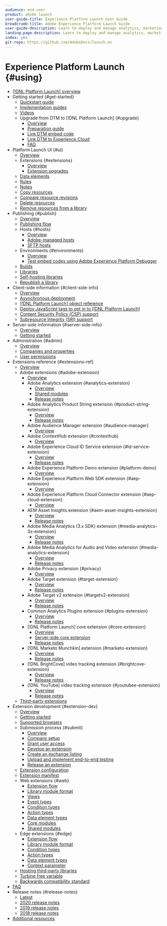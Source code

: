 ```yaml
---
audience: end-user
product: adobe launch
user-guide-title: Experience Platform Launch User Guide
breadcrumb-title: Adobe Experience Platform Launch Guide
user-guide-description: Learn to deploy and manage analytics, marketing, and advertising tags to power customer experiences.
landing-page-description: Learn to deploy and manage analytics, marketing, and advertising tags to power customer experiences.
index: yes
git-repo: https://github.com/AdobeDocs/launch.en
---
```


# Experience Platform Launch {#using}

* [[!DNL Platform Launch] overview](./home.md)
* Getting started {#get-started}
  * [Quickstart guide](quick-start/quick-start.md)
  * [Implementation guides](quick-start/implementation-guides.md)
  * [Videos](quick-start/videos.md)
  * Upgrade from DTM to [!DNL Platform Launch] {#upgrade}
    * [Overview](launch-reference/upgrade-from-dtm-to-launch/overview.md)
    * [Preparation guide](launch-reference/upgrade-from-dtm-to-launch/upgrade-preparation-guide.md)
    * [Link DTM embed code](launch-reference/upgrade-from-dtm-to-launch/link-dtm-embed-code.md)
    * [Link DTM to Experience Cloud](launch-reference/upgrade-from-dtm-to-launch/link-dtm-to-experience-cloud.md)
    * [FAQ](launch-reference/upgrade-from-dtm-to-launch/upgrade-faq.md)
* Platform Launch UI {#ui}
  * [Overview](launch-reference/managing-resources/overview.md)
  * Extensions {#extensions}
    * [Overview](launch-reference/managing-resources/extensions/overview.md)
    * [Extension upgrades](launch-reference/managing-resources/extensions/extension-upgrade.md)
  * [Data elements](launch-reference/managing-resources/data-elements.md)
  * [Rules](launch-reference/managing-resources/rules.md)
  * [Notes](launch-reference/managing-resources/notes.md)
  * [Copy resources](launch-reference/managing-resources/copying-resources.md)
  * [Compare resource revisions](launch-reference/managing-resources/compare-resource-revisions.md)
  * [Delete resources](launch-reference/managing-resources/delete-resources.md)
  * [Remove resources from a library](launch-reference/managing-resources/remove-resources-from-library.md)
* Publishing {#publish}
  * [Overview](launch-reference/publishing/overview.md)
  * [Publishing flow](launch-reference/publishing/publishing-flow.md)
  * Hosts {#hosts}
    * [Overview](launch-reference/publishing/hosts/hosts-overview.md)
    * [Adobe-managed hosts](launch-reference/publishing/hosts/managed-by-adobe-host.md)
    * [SFTP hosts](launch-reference/publishing/hosts/sftp-host.md)
  * Environments {#environments}
    * [Overview](launch-reference/publishing/environments.md)
    * [Test embed codes using Adobe Experience Platform Debugger](launch-reference/publishing/embed-code-testing.md)
  * [Builds](launch-reference/publishing/builds.md)
  * [Libraries](launch-reference/publishing/libraries.md)
  * [Self-hosting libraries](launch-reference/publishing/hosts/self-hosting-libraries.md)
  * [Republish a library](launch-reference/publishing/republish.md)
* Client-side information {#client-side-info}
  * [Overview](launch-reference/client-side-information/overview.md)
  * [Asynchronous deployment](launch-reference/client-side-information/asynchronous-deployment.md)
  * [[!DNL Platform Launch] object reference](launch-reference/client-side-information/launch-object-reference.md)
  * [Deploy JavaScript tags to opt in to [!DNL Platform Launch]](launch-reference/client-side-information/deploy-javascript-tags-to-opt-in-to-launch.md)
  * [Content Security Policy (CSP) support](launch-reference/client-side-information/content-security-policy-csp.md)
  * [Subresource Integrity (SRI) support](./launch-reference/client-side-information/sri.md)
* Server-side information {#server-side-info}
    * [Overview](launch-reference/server-side-information/server-side-overview.md)
    * [Getting started](launch-reference/server-side-information/server-side-getting-started.md)
* Administration {#admin}
  * [Overview](launch-reference/administration/overview.md)
  * [Companies and properties](launch-reference/administration/companies-and-properties.md)
  * [User permissions](launch-reference/administration/user-permissions.md)
* Extensions reference {#extensions-ref}
  * [Overview](extension-reference/adobe-extensions/overview.md)
  * Adobe extensions {#adobe-extension}
    * [Overview](extension-reference/web/overview.md)
    * Adobe Analytics extension {#analytics-extension}
      * [Overview](extension-reference/web/adobe-analytics-extension/overview.md)
      * [Shared modules](./extension-reference/web/adobe-analytics-extension/shared-modules.md)
      * [Release notes](extension-reference/web/adobe-analytics-extension/adobe-analytics-release-notes.md)
    * Adobe Analytics Product String extension {#product-string-extension}
      * [Overview](extension-reference/web/adobe-analytics-product-string-extension/overview.md)
      * [Release notes](extension-reference/web/adobe-analytics-product-string-extension/adobe-analytics-product-string-release-notes.md)    
    * Adobe Audience Manager extension {#audience-manager}
      * [Overview](./extension-reference/web/audience-manager/overview.md)
    * Adobe ContextHub extension {#contexthub}
      * [Overview](./extension-reference/web/contexthub/overview.md)
    * Adobe Experience Cloud ID Service extension {#id-service-extension}
      * [Overview](extension-reference/web/experience-cloud-id-service-extension/overview.md)
      * [Release notes](extension-reference/web/experience-cloud-id-service-extension/experience-cloud-id-release-notes.md)
    * Adobe Experience Platform Demo extension {#platform-demo}
      * [Overview](./extension-reference/web/platform-demo/overview.md)
    * Adobe Experience Platform Web SDK extension {#aep-extension}
      * [Overview](extension-reference/web/aep-web-sdk/overview.md)
    * Adobe Experience Platform Cloud Connector extension {#aep-cloud-extension}
      * [Overview](extension-reference/web/cloud-connector-extension/cloud-connector-extension.md)
    * AEM Asset Insights extension {#aem-asset-insights-extension}
      * [Overview](extension-reference/web/aem-asset-insights/aem-asset-insights.md)
      * [Release notes](extension-reference/web/aem-asset-insights/aem-asset-insights-release-notes.md)
    * Adobe Media Analytics (3.x SDK) extension {#media-analytics-3x-extension}
      * [Overview](extension-reference/web/adobe-media-analytics-3x-for-audio-and-video-extension/overview.md)
      * [Release notes](extension-reference/web/adobe-media-analytics-3x-for-audio-and-video-extension/adobe-media-analytics-3x-for-audio-and-video-extension-release-notes.md)
    * Adobe Media Analytics for Audio and Video extension {#media-analytics-extension}
      * [Overview](extension-reference/web/adobe-media-analytics-for-audio-and-video-extension/overview.md)
      * [Release notes](extension-reference/web/adobe-media-analytics-for-audio-and-video-extension/adobe-media-analytics-for-audio-and-video-extension-release-notes.md)
    * Adobe Privacy extension {#privacy}
      * [Overview](./extension-reference/web/privacy/overview.md)
    * Adobe Target extension {#target-extension}
      * [Overview](extension-reference/web/adobe-target-extension/overview.md)
      * [Release notes](extension-reference/web/adobe-target-extension/adobe-target-release-notes.md)
    * Adobe Target v2 extension {#targetv2-extension}
      * [Overview](extension-reference/web/adobe-target-extension-v2.md)
      * [Release notes](extension-reference/web/adobe-target-extension/adobe-target-v2-release-notes.md)
    * Common Analytics Plugins extension {#plugins-extension}
      * [Overview](extension-reference/web/common-analytics-plugins-extension/common-analytics-plugins.md)
      * [Release notes](extension-reference/web/common-analytics-plugins-extension/common-analytics-plugins-release-notes.md)
    * [!DNL Platform Launch] core extension {#core-extension}
      * [Overview](extension-reference/web/core-extension/overview.md)
      * [Server-side core extension](extension-reference/web/core-extension/overview-launch-server-side.md)
      * [Release notes](extension-reference/web/core-extension/core-release-notes.md)
    * [!DNL Marketo Munchkin] extension {#marketo-extension}
      * [Overview](extension-reference/web/marketo-munchkin-extension/overview.md)
      * [Release notes](extension-reference/web/marketo-munchkin-extension/marketo-munchkin-release-notes.md)
    * [!DNL BrightCove] video tracking extension {#brightcove-extension}
      * [Overview](extension-reference/web/video-tracking-brightcove-extension/overview.md)
      * [Release notes](extension-reference/web/video-tracking-brightcove-extension/video-tracking-brightcove-extension-release-notes.md)
    * [!DNL YouTube] video tracking extension {#youtubee-extension}
      * [Overview](extension-reference/web/video-tracking-youtube-extension/overview.md)
      * [Release notes](extension-reference/web/video-tracking-youtube-extension/video-tracking-youtube-extension-release-notes.md)
  * [Third-party extensions](extension-reference/3rd-party-extensions.md)
* Extension development {#extension-dev}
  * [Overview](./extension-dev/overview.md)
  * [Getting started](./extension-dev/getting-started.md)
  * [Supported browsers](./extension-dev/browsers.md)
  * Submission process {#submit}
    * [Overview](./extension-dev/submit/overview.md)
    * [Company setup](./extension-dev/submit/setup.md)
    * [Grant user access](./extension-dev/submit/access.md)
    * [Develop an extension](./extension-dev/submit/develop.md)
    * [Create an exchange listing](./extension-dev/submit/create-listing.md)
    * [Upload and implement end-to-end testing](./extension-dev/submit/upload-and-test.md)
    * [Release an extension](./extension-dev/submit/release.md)
  * [Extension configuration](./extension-dev/configuration.md)
  * [Extension manifest](./extension-dev/manifest.md)
  * Web extensions {#web}
    * [Extension flow](./extension-dev/web/flow.md)
    * [Library module format](./extension-dev/web/format.md)
    * [Views](./extension-dev/web/views.md)
    * [Event types](./extension-dev/web/event-types.md)
    * [Condition types](./extension-dev/web/condition-types.md)
    * [Action types](./extension-dev/web/action-types.md)
    * [Data element types](./extension-dev/web/data-element-types.md)
    * [Core modules](./extension-dev/web/core.md)
    * [Shared modules](./extension-dev/web/shared.md)
  * Edge extensions {#edge}
    * [Extension flow](./extension-dev/edge/flow.md)
    * [Library module format](./extension-dev/edge/format.md)
    * [Condition types](./extension-dev/edge/condition-types.md)
    * [Action types](./extension-dev/edge/action-types.md)
    * [Data element types](./extension-dev/edge/data-element-types.md)
    * [Context parameter](./extension-dev/edge/context.md)
  * [Hosting third-party libraries](./extension-dev/third-party-libraries.md)
  * [Turbine free variable](./extension-dev/turbine.md)
  * [Backwards compatibility standard](./extension-dev/backwards-compatibility.md)
* [FAQ](./faq.md)
* Release notes {#release-notes}
  * [Latest](release-notes/current.md)
  * [2020 release notes](release-notes/2020-release-notes.md)
  * [2019 release notes](release-notes/2019-release-notes.md)
  * [2018 release notes](release-notes/2018-release-notes.md)
* [Additional resources](quick-start/additional-resources.md)
